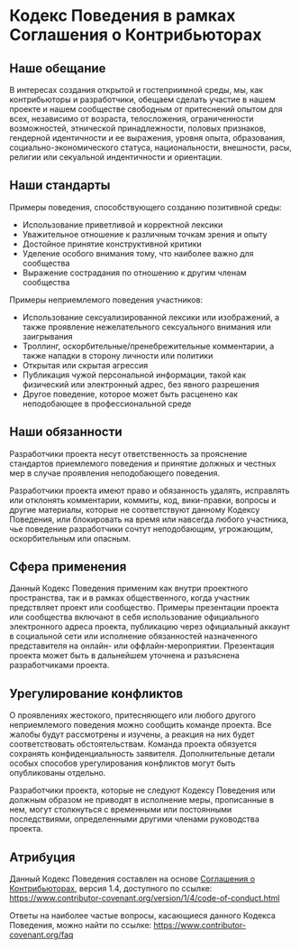 # Кодекс Поведения в рамках Соглашения о Контрибьюторах

## Наше обещание

В интересах создания открытой и гостеприимной среды, мы, как контрибьюторы и разработчики, обещаем сделать участие в нашем проекте и нашем сообществе свободным от притеснений опытом для всех, независимо от возраста, телосложения, ограниченности возможностей, этнической принадлежности, половых признаков, гендерной идентичности и ее выражения, уровня опыта, образования, социально-экономического статуса, национальности, внешности, расы, религии или секуальной индентичности и ориентации.

## Наши стандарты

Примеры поведения, способствующего созданию позитивной среды:

* Использование приветливой и корректной лексики
* Уважительное отношение к различным точкам зрения и опыту
* Достойное принятие конструктивной критики
* Уделение особого внимания тому, что наиболее важно для сообщества
* Выражение сострадания по отношению к другим членам сообщества

Примеры неприемлемого поведения участников:

* Использование сексуализированной лексики или изображений, а также проявление нежелательного сексуального внимания или заигрывания
* Троллинг, оскорбительные/пренебрежительные комментарии, а также нападки в сторону личности или политики
* Открытая или скрытая агрессия
* Публикация чужой персональной информации, такой как физический или электронный адрес, без явного разрешения
* Другое поведение, которое может быть расценено как неподобающее в профессиональной среде

## Наши обязанности

Разработчики проекта несут ответственность за прояснение стандартов приемлемого поведения и принятие должных и честных мер в случае проявления неподобающего поведения.

Разработчики проекта имеют право и обязанность удалять, исправлять или отклонять комментарии, коммиты, код, вики-правки, вопросы и другие материалы, которые не соответствуют данному Кодексу Поведения, или блокировать на время или навсегда любого участника, чье поведение разработчики сочтут неподобающим, угрожающим, оскорбительным или опасным.

## Сфера применения

Данный Кодекс Поведения применим как внутри проектного пространства, так и в рамках общественного, когда участник предствляет проект или сообщество. Примеры презентации проекта или сообщества включают в себя использование официального электронного адреса проекта, публикацию через официальный аккаунт в социальной сети или исполнение обязанностей назначенного представителя на онлайн- или оффлайн-мероприятии. Презентация проекта может быть в дальнейшем уточнена и разъяснена разработчиками проекта.

## Урегулирование конфликтов

О проявлениях жестокого, притесняющего или любого другого неприемлемого поведения можно сообщить команде проекта. Все жалобы будут рассмотрены и изучены, а реакция на них будет соответствовать обстоятельствам. Команда проекта обязуется сохранять конфиденциальность заявителя. Дополнительные детали особых способов урегулирования конфликтов могут быть опубликованы отдельно.

Разработчики проекта, которые не следуют Кодексу Поведения или должным образом не приводят в исполнение меры, прописанные в нем, могут столкнуться с временными или постоянными последствиями, определенными другими членами руководства проекта.

## Атрибуция

Данный Кодекс Поведения составлен на основе [Соглашения о Контрибьюторах][homepage], версия 1.4,
доступного по ссылке: https://www.contributor-covenant.org/version/1/4/code-of-conduct.html

[homepage]: https://www.contributor-covenant.org

Ответы на наиболее частые вопросы, касающиеся данного Кодекса Поведения, можно найти по ссылке:
https://www.contributor-covenant.org/faq
